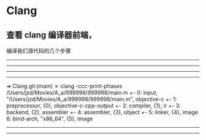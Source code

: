 # Clang


## 查看 clang 编译器前端，

编译我们源代码的几个步骤


<hr>



<hr>


<hr>


<hr>

➜  Clang git:(main) ✗ clang -ccc-print-phases /Users/jzd/Movies/A_a/999998/999998/main.m
               +- 0: input, "/Users/jzd/Movies/A_a/999998/999998/main.m", objective-c
            +- 1: preprocessor, {0}, objective-c-cpp-output
         +- 2: compiler, {1}, ir
      +- 3: backend, {2}, assembler
   +- 4: assembler, {3}, object
+- 5: linker, {4}, image
6: bind-arch, "x86_64", {5}, image



<hr>





<hr>



